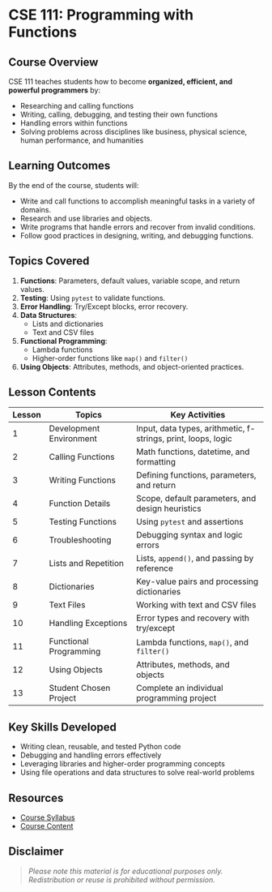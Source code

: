 # CSE 111: Programming with Functions

## Course Overview
CSE 111 teaches students how to become **organized, efficient, and powerful programmers** by:
- Researching and calling functions
- Writing, calling, debugging, and testing their own functions
- Handling errors within functions
- Solving problems across disciplines like business, physical science, human performance, and humanities

## Learning Outcomes
By the end of the course, students will:
- Write and call functions to accomplish meaningful tasks in a variety of domains.
- Research and use libraries and objects.
- Write programs that handle errors and recover from invalid conditions.
- Follow good practices in designing, writing, and debugging functions.

## Topics Covered
1. **Functions**: Parameters, default values, variable scope, and return values.
2. **Testing**: Using `pytest` to validate functions.
3. **Error Handling**: Try/Except blocks, error recovery.
4. **Data Structures**:
   - Lists and dictionaries
   - Text and CSV files
5. **Functional Programming**:
   - Lambda functions
   - Higher-order functions like `map()` and `filter()`
6. **Using Objects**: Attributes, methods, and object-oriented practices.

## Lesson Contents

| Lesson | Topics                          | Key Activities                               |
|--------|---------------------------------|---------------------------------------------|
| 1      | Development Environment         | Input, data types, arithmetic, f-strings, print, loops, logic      |
| 2      | Calling Functions               | Math functions, datetime, and formatting     |
| 3      | Writing Functions               | Defining functions, parameters, and return   |
| 4      | Function Details                | Scope, default parameters, and design heuristics |
| 5      | Testing Functions               | Using `pytest` and assertions                |
| 6      | Troubleshooting                 | Debugging syntax and logic errors            |
| 7      | Lists and Repetition            | Lists, `append()`, and passing by reference  |
| 8      | Dictionaries                    | Key-value pairs and processing dictionaries  |
| 9      | Text Files                      | Working with text and CSV files              |
| 10     | Handling Exceptions             | Error types and recovery with try/except     |
| 11     | Functional Programming          | Lambda functions, `map()`, and `filter()`    |
| 12     | Using Objects                   | Attributes, methods, and objects             |
| 13     | Student Chosen Project          | Complete an individual programming project   |

## Key Skills Developed
- Writing clean, reusable, and tested Python code
- Debugging and handling errors effectively
- Leveraging libraries and higher-order programming concepts
- Using file operations and data structures to solve real-world problems

## Resources
- [Course Syllabus](https://byui-cse.github.io/cse111-course/overview/syllabus.html)
- [Course Content](https://byui-cse.github.io/cse111-course/)

## Disclaimer
> *Please note this material is for educational purposes only. Redistribution or reuse is prohibited without permission.* 

